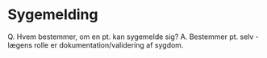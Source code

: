 # Sygemelding
Q. Hvem bestemmer, om en pt. kan sygemelde sig?
A. Bestemmer pt. selv - lægens rolle er dokumentation/validering af sygdom.

<!-- #anki/tag/med/gp #anki/deck/Medicine -->

<!-- {BearID:6B12DF82-4E27-487D-B970-4D3C942AFA83-36431-00005667701618C5} -->
